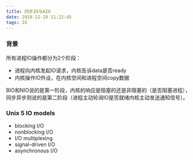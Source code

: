 ```yaml
---
title: 同步IO与AIO
date: 2018-12-10 11:22:45
tags: IO
---
```

### 背景
所有进程IO操作都分为2个阶段：

* 进程向内核发起IO请求，内核告诉data是否ready
* 内核操作IO外设，在内核空间和进程空间copy数据

BIO和NIO说的是第一阶段，内核的响应是阻塞的还是非阻塞的（是否阻塞进程），同步异步则说的是第二阶段（进程主动轮询IO是否就绪内核主动发送通知信号）。
### Unix 5 IO models
* blocking I/O
* nonblocking I/O
* I/O multiplexing
* signal-driven I/O
* asynchronous I/O	